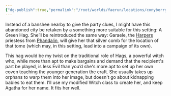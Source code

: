 ```yaml
---
{"dg-publish":true,"permalink":"/root/worlds/faerun/locations/conyberry/"}
---
```



Instead of a banshee nearby to give the party clues, I might have this abandoned city be retaken by a something more suitable for this setting: A Green Hag. She’ll be reintroduced the same way: Garaele, the [Harpers](Harpers.md) priestess from [Phandalin](Phandalin.md), will give her that silver comb for the location of that tome (which may, in this setting, lead into a campaign of its own).

This hag would be my twist on the traditional role of Hags, a powerful witch who, while more than apt to make bargains and demand that the recipient's part be played, is less Evil than you’d she's more apt to set up her own coven teaching the younger generation the craft. She usually takes up orphans to warp them into her image, but doesn't go about kidnapping babies to eat them. I’ll use my modified Witch class to create her, and keep Agatha for her name. It fits her well.
